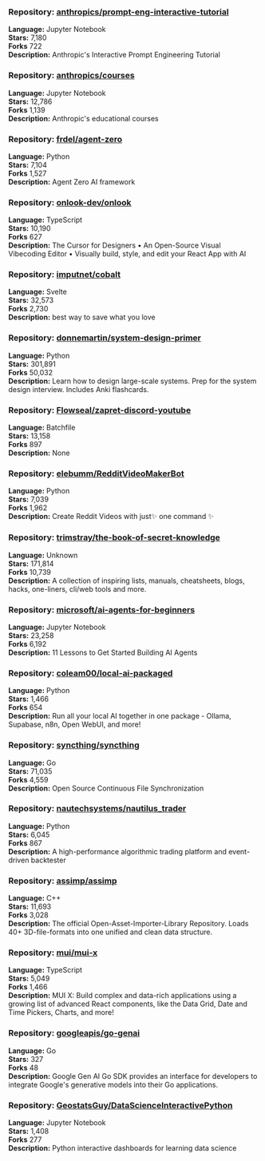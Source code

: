 ### **Repository:** [anthropics/prompt-eng-interactive-tutorial](https://github.com/anthropics/prompt-eng-interactive-tutorial)  

**Language:** Jupyter Notebook  
**Stars:** 7,180  
**Forks** 722  
**Description:** Anthropic's Interactive Prompt Engineering Tutorial  

### **Repository:** [anthropics/courses](https://github.com/anthropics/courses)  

**Language:** Jupyter Notebook  
**Stars:** 12,786  
**Forks** 1,139  
**Description:** Anthropic's educational courses  

### **Repository:** [frdel/agent-zero](https://github.com/frdel/agent-zero)  

**Language:** Python  
**Stars:** 7,104  
**Forks** 1,527  
**Description:** Agent Zero AI framework  

### **Repository:** [onlook-dev/onlook](https://github.com/onlook-dev/onlook)  

**Language:** TypeScript  
**Stars:** 10,190  
**Forks** 627  
**Description:** The Cursor for Designers • An Open-Source Visual Vibecoding Editor • Visually build, style, and edit your React App with AI  

### **Repository:** [imputnet/cobalt](https://github.com/imputnet/cobalt)  

**Language:** Svelte  
**Stars:** 32,573  
**Forks** 2,730  
**Description:** best way to save what you love  

### **Repository:** [donnemartin/system-design-primer](https://github.com/donnemartin/system-design-primer)  

**Language:** Python  
**Stars:** 301,891  
**Forks** 50,032  
**Description:** Learn how to design large-scale systems. Prep for the system design interview. Includes Anki flashcards.  

### **Repository:** [Flowseal/zapret-discord-youtube](https://github.com/Flowseal/zapret-discord-youtube)  

**Language:** Batchfile  
**Stars:** 13,158  
**Forks** 897  
**Description:** None  

### **Repository:** [elebumm/RedditVideoMakerBot](https://github.com/elebumm/RedditVideoMakerBot)  

**Language:** Python  
**Stars:** 7,039  
**Forks** 1,962  
**Description:** Create Reddit Videos with just✨ one command ✨  

### **Repository:** [trimstray/the-book-of-secret-knowledge](https://github.com/trimstray/the-book-of-secret-knowledge)  

**Language:** Unknown  
**Stars:** 171,814  
**Forks** 10,739  
**Description:** A collection of inspiring lists, manuals, cheatsheets, blogs, hacks, one-liners, cli/web tools and more.  

### **Repository:** [microsoft/ai-agents-for-beginners](https://github.com/microsoft/ai-agents-for-beginners)  

**Language:** Jupyter Notebook  
**Stars:** 23,258  
**Forks** 6,192  
**Description:** 11 Lessons to Get Started Building AI Agents  

### **Repository:** [coleam00/local-ai-packaged](https://github.com/coleam00/local-ai-packaged)  

**Language:** Python  
**Stars:** 1,466  
**Forks** 654  
**Description:** Run all your local AI together in one package - Ollama, Supabase, n8n, Open WebUI, and more!  

### **Repository:** [syncthing/syncthing](https://github.com/syncthing/syncthing)  

**Language:** Go  
**Stars:** 71,035  
**Forks** 4,559  
**Description:** Open Source Continuous File Synchronization  

### **Repository:** [nautechsystems/nautilus_trader](https://github.com/nautechsystems/nautilus_trader)  

**Language:** Python  
**Stars:** 6,045  
**Forks** 867  
**Description:** A high-performance algorithmic trading platform and event-driven backtester  

### **Repository:** [assimp/assimp](https://github.com/assimp/assimp)  

**Language:** C++  
**Stars:** 11,693  
**Forks** 3,028  
**Description:** The official Open-Asset-Importer-Library Repository. Loads 40+ 3D-file-formats into one unified and clean data structure.  

### **Repository:** [mui/mui-x](https://github.com/mui/mui-x)  

**Language:** TypeScript  
**Stars:** 5,049  
**Forks** 1,466  
**Description:** MUI X: Build complex and data-rich applications using a growing list of advanced React components, like the Data Grid, Date and Time Pickers, Charts, and more!  

### **Repository:** [googleapis/go-genai](https://github.com/googleapis/go-genai)  

**Language:** Go  
**Stars:** 327  
**Forks** 48  
**Description:** Google Gen AI Go SDK provides an interface for developers to integrate Google's generative models into their Go applications.  

### **Repository:** [GeostatsGuy/DataScienceInteractivePython](https://github.com/GeostatsGuy/DataScienceInteractivePython)  

**Language:** Jupyter Notebook  
**Stars:** 1,408  
**Forks** 277  
**Description:** Python interactive dashboards for learning data science  

